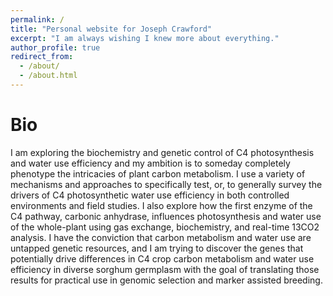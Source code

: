 ```yaml
---
permalink: /
title: "Personal website for Joseph Crawford"
excerpt: "I am always wishing I knew more about everything."
author_profile: true
redirect_from: 
  - /about/
  - /about.html
---
```


Bio
======
I am exploring the biochemistry and genetic control of C4 photosynthesis and water use efficiency and my ambition is to someday completely phenotype the intricacies of plant carbon metabolism. I use a variety of mechanisms and approaches to specifically test, or, to generally survey the drivers of C4 photosynthetic water use efficiency in both controlled environments and field studies. I also explore how the first enzyme of the C4 pathway, carbonic anhydrase, influences photosynthesis and water use of the whole-plant using gas exchange, biochemistry, and real-time 13CO2 analysis. I have the conviction that carbon metabolism and water use are untapped genetic resources, and I am trying to discover the genes that potentially drive differences in C4 crop carbon metabolism and water use efficiency in diverse sorghum germplasm with the goal of translating those results for practical use in genomic selection and marker assisted breeding.  




